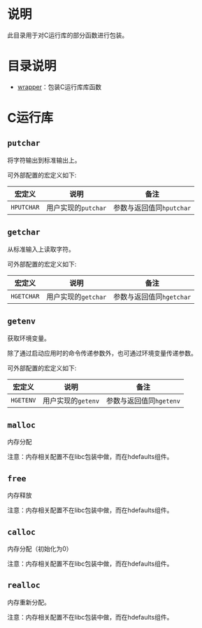 # 说明

此目录用于对C运行库的部分函数进行包装。

# 目录说明

- [wrapper](wrapper)：包装C运行库库函数

# C运行库

## `putchar`

将字符输出到标准输出上。

可外部配置的宏定义如下:

| 宏定义     | 说明                | 备注                     |
| ---------- | ------------------- | ------------------------ |
| `HPUTCHAR` | 用户实现的`putchar` | 参数与返回值同`hputchar` |

## `getchar`

从标准输入上读取字符。

可外部配置的宏定义如下:

| 宏定义     | 说明                | 备注                     |
| ---------- | ------------------- | ------------------------ |
| `HGETCHAR` | 用户实现的`getchar` | 参数与返回值同`hgetchar` |

## `getenv`

获取环境变量。

除了通过启动应用时的命令传递参数外，也可通过环境变量传递参数。

可外部配置的宏定义如下:

| 宏定义    | 说明               | 备注                    |
| --------- | ------------------ | ----------------------- |
| `HGETENV` | 用户实现的`getenv` | 参数与返回值同`hgetenv` |

## `malloc`

内存分配

注意：内存相关配置不在libc包装中做，而在hdefaults组件。

## `free`

内存释放

注意：内存相关配置不在libc包装中做，而在hdefaults组件。

## `calloc`

内存分配（初始化为0）

注意：内存相关配置不在libc包装中做，而在hdefaults组件。

## `realloc`

内存重新分配。

注意：内存相关配置不在libc包装中做，而在hdefaults组件。

